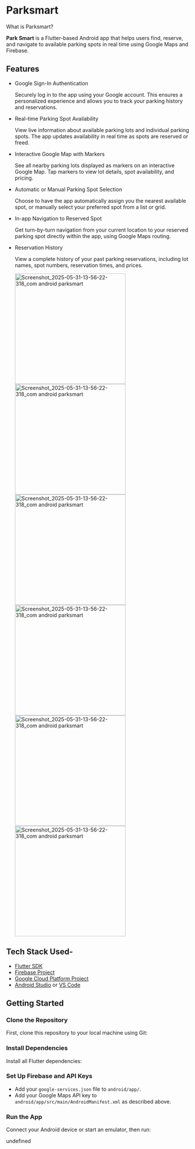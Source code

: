# Parksmart

What is Parksmart?

**Park Smart** is a Flutter-based Android app that helps users find, reserve, and navigate to available parking spots in real time using Google Maps and Firebase.

## Features

- Google Sign-In Authentication
  
  Securely log in to the app using your Google account. This ensures a personalized experience and allows you to track your parking history and reservations.

  
- Real-time Parking Spot Availability
  
  View live information about available parking lots and individual parking spots. The app updates availability in real time as spots are reserved or freed.

  
- Interactive Google Map with Markers
  
  See all nearby parking lots displayed as markers on an interactive Google Map. Tap markers to view lot details, spot availability, and pricing.
  
  
- Automatic or Manual Parking Spot Selection
  
  Choose to have the app automatically assign you the nearest available spot, or manually select your preferred spot from a list or grid.

  
- In-app Navigation to Reserved Spot
  
  Get turn-by-turn navigation from your current location to your reserved parking spot directly within the app, using Google Maps routing.

  
- Reservation History
  
  View a complete history of your past parking reservations, including lot names, spot numbers, reservation times, and prices.


  <img src="https://github.com/user-attachments/assets/d412bea4-d7c3-4faa-affd-b26acfc98453" width="300" alt="Screenshot_2025-05-31-13-56-22-318_com android parksmart" />


  <img src="https://github.com/user-attachments/assets/306c5d8f-e6d9-4248-9fb0-132c060094ab" width="300" alt="Screenshot_2025-05-31-13-56-22-318_com android parksmart" />


  <img src="https://github.com/user-attachments/assets/fb0765df-a622-473a-8e3c-f4b90905c50e" width="300" alt="Screenshot_2025-05-31-13-56-22-318_com android parksmart" />


  <img src="https://github.com/user-attachments/assets/90b2d032-f1d3-46ae-b54c-1bd3eb125f20" width="300" alt="Screenshot_2025-05-31-13-56-22-318_com android parksmart" />


  <img src="https://github.com/user-attachments/assets/e2a8a97c-0df4-49fb-a673-10b32082561f" width="300" alt="Screenshot_2025-05-31-13-56-22-318_com android parksmart" />


  <img src="https://github.com/user-attachments/assets/129bc770-c394-4e89-9776-4879cc61c567" width="300" alt="Screenshot_2025-05-31-13-56-22-318_com android parksmart" />

## Tech Stack Used-

- [Flutter SDK](https://flutter.dev/docs/get-started/install)
- [Firebase Project](https://console.firebase.google.com/)
- [Google Cloud Platform Project](https://console.cloud.google.com/)
- [Android Studio](https://developer.android.com/studio) or [VS Code](https://code.visualstudio.com/)

## Getting Started

### Clone the Repository

First, clone this repository to your local machine using Git:


### Install Dependencies

Install all Flutter dependencies:


### Set Up Firebase and API Keys

- Add your `google-services.json` file to `android/app/`.
- Add your Google Maps API key to `android/app/src/main/AndroidManifest.xml` as described above.

### Run the App

Connect your Android device or start an emulator, then run:

undefined
